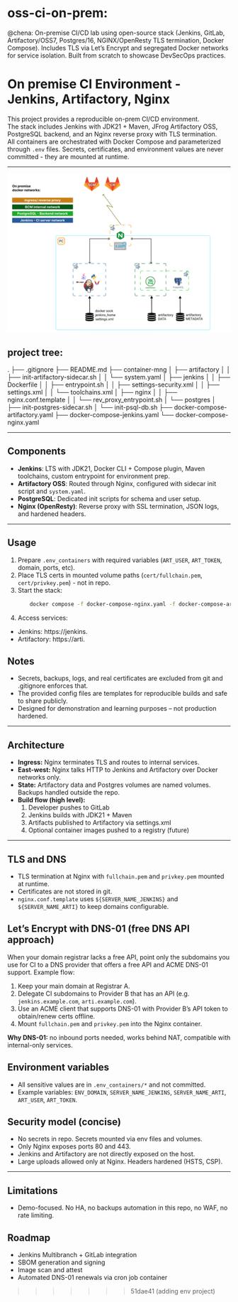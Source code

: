 # oss-ci-on-prem:
@chena: On-premise CI/CD lab using open-source stack (Jenkins, GitLab, Artifactory/OSS7, Postgres/16, NGINX/OpenResty TLS termination, Docker Compose). Includes TLS via Let’s Encrypt and segregated Docker networks for service isolation. Built from scratch to showcase DevSecOps practices.




# On premise CI Environment - Jenkins, Artifactory, Nginx

This project provides a reproducible on-prem CI/CD environment.  
The stack includes Jenkins with JDK21 + Maven, JFrog Artifactory OSS, PostgreSQL backend, and an Nginx reverse proxy with TLS termination.  
All containers are orchestrated with Docker Compose and parameterized through `.env` files. Secrets, certificates, and environment values are never committed - they are mounted at runtime.

---

![Architecture](./docs/Jenkins-Artifactory-ENV-schema.png)


## project tree: 
.
├── .gitignore
├── README.md
├── container-mng
│   ├── artifactory
│   │   ├── init-artifactory-sidecar.sh
│   │   └── system.yaml
│   ├── jenkins
│   │   ├── Dockerfile
│   │   ├── entrypoint.sh
│   │       ├── settings-security.xml
│   │       ├── settings.xml
│   │       └── toolchains.xml
│   ├── nginx
│   │   ├── nginx.conf.template
│   │   └── rev_proxy_entrypoint.sh
│   └── postgres
│       ├── init-postgres-sidecar.sh
│       └── init-psql-db.sh
├── docker-compose-artifactory.yaml
├── docker-compose-jenkins.yaml
└── docker-compose-nginx.yaml

---

## Components
- **Jenkins**: LTS with JDK21, Docker CLI + Compose plugin, Maven toolchains, custom entrypoint for environment prep.
- **Artifactory OSS**: Routed through Nginx, configured with sidecar init script and `system.yaml`.
- **PostgreSQL**: Dedicated init scripts for schema and user setup.
- **Nginx (OpenResty)**: Reverse proxy with SSL termination, JSON logs, and hardened headers.

---

## Usage
1. Prepare `.env_containers` with required variables (`ART_USER`, `ART_TOKEN`, domain, ports, etc).
2. Place TLS certs in mounted volume paths (`cert/fullchain.pem`, `cert/privkey.pem`) - not in repo.
3. Start the stack:
```sh
       docker compose -f docker-compose-nginx.yaml -f docker-compose-artifactory.yaml -f docker-compose-jenkins.yaml up -d
```
4. Access services:
- Jenkins: https://jenkins.<your-domain>
- Artifactory: https://arti.<your-domain>

## Notes

- Secrets, backups, logs, and real certificates are excluded from git and .gitignore enforces that.
- The provided config files are templates for reproducible builds and safe to share publicly.
- Designed for demonstration and learning purposes – not production hardened.


---

## Architecture
- **Ingress:** Nginx terminates TLS and routes to internal services.
- **East-west:** Nginx talks HTTP to Jenkins and Artifactory over Docker networks only.
- **State:** Artifactory data and Postgres volumes are named volumes. Backups handled outside the repo.
- **Build flow (high level):**
  1. Developer pushes to GitLab
  2. Jenkins builds with JDK21 + Maven
  3. Artifacts published to Artifactory via settings.xml
  4. Optional container images pushed to a registry (future)


---

## TLS and DNS
- TLS termination at Nginx with `fullchain.pem` and `privkey.pem` mounted at runtime.
- Certificates are not stored in git.
- `nginx.conf.template` uses `${SERVER_NAME_JENKINS}` and `${SERVER_NAME_ARTI}` to keep domains configurable.

## Let’s Encrypt with DNS-01 (free DNS API approach)
When your domain registrar lacks a free API, point only the subdomains you use for CI to a DNS provider that offers a free API and ACME DNS-01 support. Example flow:
1. Keep your main domain at Registrar A.
2. Delegate CI subdomains to Provider B that has an API (e.g. `jenkins.example.com`, `arti.example.com`).
3. Use an ACME client that supports DNS-01 with Provider B’s API token to obtain/renew certs offline.
4. Mount `fullchain.pem` and `privkey.pem` into the Nginx container.

**Why DNS-01:** no inbound ports needed, works behind NAT, compatible with internal-only services.

## Environment variables
- All sensitive values are in `.env_containers/*` and not committed.
- Example variables: `ENV_DOMAIN`, `SERVER_NAME_JENKINS`, `SERVER_NAME_ARTI`, `ART_USER`, `ART_TOKEN`.

## Security model (concise)
- No secrets in repo. Secrets mounted via env files and volumes.
- Only Nginx exposes ports 80 and 443.
- Jenkins and Artifactory are not directly exposed on the host.
- Large uploads allowed only at Nginx. Headers hardened (HSTS, CSP).

---

## Limitations
- Demo-focused. No HA, no backups automation in this repo, no WAF, no rate limiting.

## Roadmap
- Jenkins Multibranch + GitLab integration
- SBOM generation and signing
- Image scan and attest
- Automated DNS-01 renewals via cron job container

>>>>>>> 51dae41 (adding env project)
